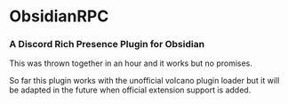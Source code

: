 # ObsidianRPC
### A Discord Rich Presence Plugin for Obsidian

This was thrown together in an hour and it works but no promises.

So far this plugin works with the unofficial volcano plugin loader but it will be adapted in the future when official extension support is added.
